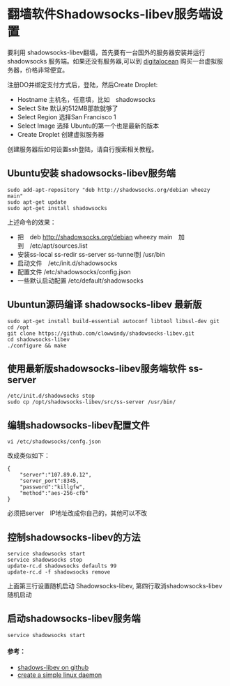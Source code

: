 # 翻墙软件Shadowsocks-libev服务端设置

要利用 shadowsocks-libev翻墙，首先要有一台国外的服务器安装并运行shadowsocks 服务端。如果还没有服务器,可以到 [digitalocean](https://www.digitalocean.com/?refcode=89497bd485e0) 购买一台虚拟服务器，价格非常便宜。

注册DO并绑定支付方式后，登陆，然后Create Droplet:

- Hostname 主机名，任意填，比如　shadowsocks
- Select Site 默认的512MB那款就够了
- Select Region 选择San Francisco 1
- Select Image 选择 Ubuntu的第一个也是最新的版本
- Create Droplet 创建虚拟服务器

创建服务器后如何设置ssh登陆，请自行搜索相关教程。


## Ubuntu安装 shadowsocks-libev服务端
	sudo add-apt-repository "deb http://shadowsocks.org/debian wheezy main"
	sudo apt-get update
	sudo apt-get install shadowsocks

上述命令的效果：
- 把　deb http://shadowsocks.org/debian wheezy main　加到　/etc/apt/sources.list
- 安装ss-local ss-redir ss-server ss-tunnel到 /usr/bin
- 启动文件　/etc/init.d/shadowsocks
- 配置文件 /etc/shadowsocks/config.json
- 一些默认启动配置 /etc/default/shadowsocks

## Ubuntun源码编译 shadowsocks-libev 最新版
	sudo apt-get install build-essential autoconf libtool libssl-dev git
	cd /opt
	git clone https://github.com/clowwindy/shadowsocks-libev.git
	cd shadowsocks-libev
	./configure && make

## 使用最新版shadowsocks-libev服务端软件 ss-server
	/etc/init.d/shadowsocks stop
	sudo cp /opt/shadowsocks-libev/src/ss-server /usr/bin/

## 编辑shadowsocks-libev配置文件
	vi /etc/shadowsocks/confg.json
	
改成类似如下：	

	{
		"server":"107.89.0.12",
		"server_port":8345,
		"password":"killgfw",
		"method":"aes-256-cfb"		
	}

必须把server　IP地址改成你自己的，其他可以不改

## 控制shadowsocks-libev的方法
	service shadowsocks start
	service shadowsocks stop
	update-rc.d shadowsocks defaults 99
	update-rc.d -f shadowsocks remove	

上面第三行设置随机启动 Shadowsocks-libev,
第四行取消shadowsocks-libev随机启动

## 启动shadowsocks-libev服务端
	service shadowsocks start
	

#### 参考：
- [shadows-libev on github](https://github.com/clowwindy/shadowsocks-libev)
- [create a simple linux daemon](http://xiaoxia.org/2011/11/15/create-a-simple-linux-daemon/)
